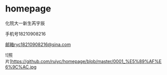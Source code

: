 ﻿# homepage

化院大一新生芮宇辰

手机号18210908216

邮箱ryc18210908216@sina.com


![照片]https://github.com/ruiyc/homepage/blob/master/0001_%E5%89%AF%E6%9C%AC.jpg
